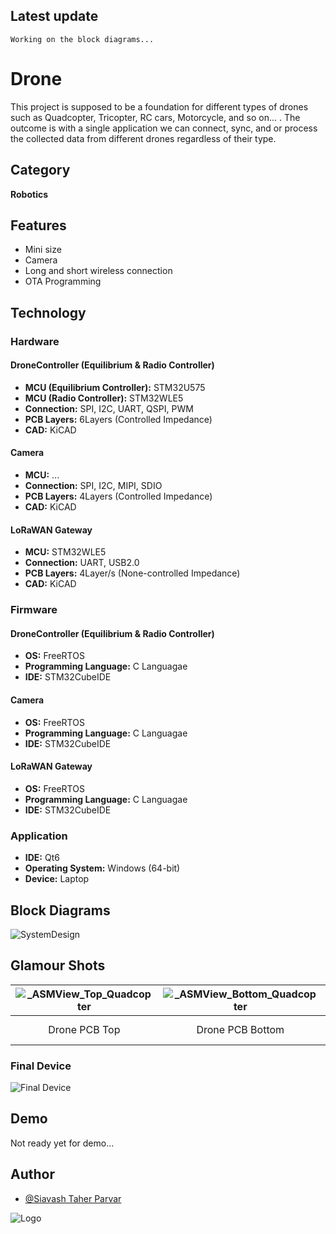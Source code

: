 
## Latest update

``
Working on the block diagrams...
``

# Drone

This project is supposed to be a foundation for different types of drones such as Quadcopter, Tricopter, RC cars, Motorcycle, and so on... . The outcome is with a single application we can connect, sync, and or process the collected data from different drones regardless of their type.

## Category

__Robotics__

## Features

- Mini size
- Camera
- Long and short wireless connection
- OTA Programming


## Technology

### Hardware

#### DroneController (Equilibrium & Radio Controller)
- **MCU (Equilibrium Controller):** STM32U575
- **MCU (Radio Controller):** STM32WLE5
- **Connection:** SPI, I2C, UART, QSPI, PWM
- **PCB Layers:** 6Layers (Controlled Impedance)
- **CAD:** KiCAD

#### Camera
- **MCU:** ...
- **Connection:** SPI, I2C, MIPI, SDIO
- **PCB Layers:** 4Layers (Controlled Impedance)
- **CAD:** KiCAD

#### LoRaWAN Gateway
- **MCU:** STM32WLE5
- **Connection:** UART, USB2.0
- **PCB Layers:** 4Layer/s (None-controlled Impedance)
- **CAD:** KiCAD

### Firmware

#### DroneController (Equilibrium & Radio Controller)
- **OS:** FreeRTOS
- **Programming Language:** C Languagae
- **IDE:** STM32CubeIDE

#### Camera
- **OS:** FreeRTOS
- **Programming Language:** C Languagae
- **IDE:** STM32CubeIDE

#### LoRaWAN Gateway
- **OS:** FreeRTOS
- **Programming Language:** C Languagae
- **IDE:** STM32CubeIDE

### Application

- **IDE:** Qt6
- **Operating System:** Windows (64-bit)
- **Device:** Laptop

## Block Diagrams

![SystemDesign](https://github.com/mend0z0/Quadcopter/blob/main/Document/Block%20Diagrams/_FBD_SYS_Drone_v1.0.svg)

## Glamour Shots

|![_ASMView_Top_Quadcopter](https://github.com/mend0z0/Quadcopter/blob/main/Document/Glamour%20shots/_ASMView_Top_Quadcopter_v1.0.svg)|![_ASMView_Bottom_Quadcopter](https://github.com/mend0z0/Quadcopter/blob/main/Document/Glamour%20shots/_ASMView_Bottom_Quadcopter_v1.0.svg)|![_App_Quadcopter_v1.0_](https://github.com/mend0z0/Quadcopter/blob/main/Document/Glamour%20shots/_ASMView_Top_Quadcopter_v1.0.svg)|![FULLDRONE_Screenshot](https://github.com/mend0z0/Quadcopter/blob/main/Document/Glamour%20shots/_ASMView_Top_Quadcopter_v1.0.svg)|![FULLDRONE_Screenshot](https://github.com/mend0z0/Quadcopter/blob/main/Document/Glamour%20shots/_ASMView_Top_Quadcopter_v1.0.svg)|![FULLDRONE_Screenshot](https://github.com/mend0z0/Quadcopter/blob/main/Document/Glamour%20shots/_ASMView_Top_Quadcopter_v1.0.svg)|
|:--:| :--:| :--:| :--: | :--:| :--: |
| Drone PCB Top | Drone PCB Bottom | Camera PCB Top | Camera PCB Bottom | LoRaWAN Gateway PCB Top | LoRaWAN Gateway PCB Bottom |

### Final Device

![_Final Device_](https://github.com/mend0z0)

## Demo

Not ready yet for demo...

## Author

- [@Siavash Taher Parvar](https://www.linkedin.com/in/mend0z0)


![Logo](https://github.com/mend0z0/Quadcopter/blob/main/Logo.png)

